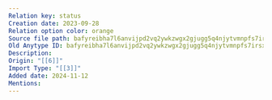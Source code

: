 ```yaml
---
Relation key: status
Creation date: 2023-09-28
Relation option color: orange
Source file path: bafyreibha7l6anvijpd2vq2ywkzwgx2gjugg5q4njytvmnpfs7irsx7o2m
Old Anytype ID: bafyreibha7l6anvijpd2vq2ywkzwgx2gjugg5q4njytvmnpfs7irsx7o2m
Description: 
Origin: "[[6]]"
Import Type: "[[3]]"
Added date: 2024-11-12
Mentions:
---
```


